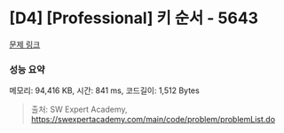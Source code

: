 # [D4] [Professional] 키 순서 - 5643 

[문제 링크](https://swexpertacademy.com/main/code/problem/problemDetail.do?contestProbId=AWXQsLWKd5cDFAUo) 

### 성능 요약

메모리: 94,416 KB, 시간: 841 ms, 코드길이: 1,512 Bytes



> 출처: SW Expert Academy, https://swexpertacademy.com/main/code/problem/problemList.do